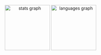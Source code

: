 <h2 align="left"></h2>

###

<div align="center">
  <img src="https://github-readme-stats.vercel.app/api?username=SumitM0432&hide_title=true&hide_rank=true&show_icons=true&include_all_commits=true&count_private=true&disable_animations=true&theme=tokyonight&locale=en&hide_border=true" height="150" alt="stats graph"  />
  <img src="https://github-readme-stats.vercel.app/api/top-langs?username=SumitM0432&locale=en&hide_title=true&layout=compact&card_width=320&langs_count=5&theme=tokyonight&hide_border=true" height="150" alt="languages graph"  />
  <!-- <img src="https://streak-stats.demolab.com?user=SumitM0432&locale=en&mode=daily&theme=tokyonight&hide_border=false&border_radius=5" height="150" alt="streak graph"  /> -->
</div>

###
<!--
<br clear="both">

<img align="left" height="210" src="https://i.imgflip.com/65efzo.gif"  />

###

<img src="https://raw.githubusercontent.com/SumitM0432/SumitM0432/output/snake.svg" alt="Snake animation" />
-->
###
